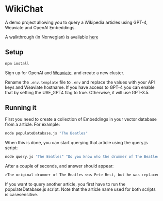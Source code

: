 # WikiChat

A demo project allowing you to query a Wikipedia articles using GPT-4, Weaviate and OpenAI Embeddings.

A walkthrough (in Norwegian) is available [here](https://notes.ole.dev/ressurser/slipbox/chat-med-dokumentasjonen-din/)

## Setup
```bash
npm install
```
Sign up for OpenAI and [Weaviate](https://console.weaviate.cloud/dashboard), and create a new cluster.

Rename the `.env.template` file to `.env` and replace the values with your API keys and Weaviate hostname. 
If you have access to GPT-4 you can enable that by setting the USE_GPT4 flag to true. Otherwise, it will use GPT-3.5.

## Running it

First you need to create a collection of Embeddings in your vector database from a article. For example:

```bash
node populateDatabase.js "The Beatles"
```


When this is done, you can start querying that article using the query.js script:

```bash
node query.js "The Beatles" "Do you know who the drummer of The Beatles was?"
```

After a couple of seconds, and answer should appear:
```bash
>The original drummer of The Beatles was Pete Best, but he was replaced by Ringo Starr in mid-August 1962.
```


If you want to query another article, you first have to run the populateDatabase.js script. Note that the article name used for both scripts is casesensitive.
